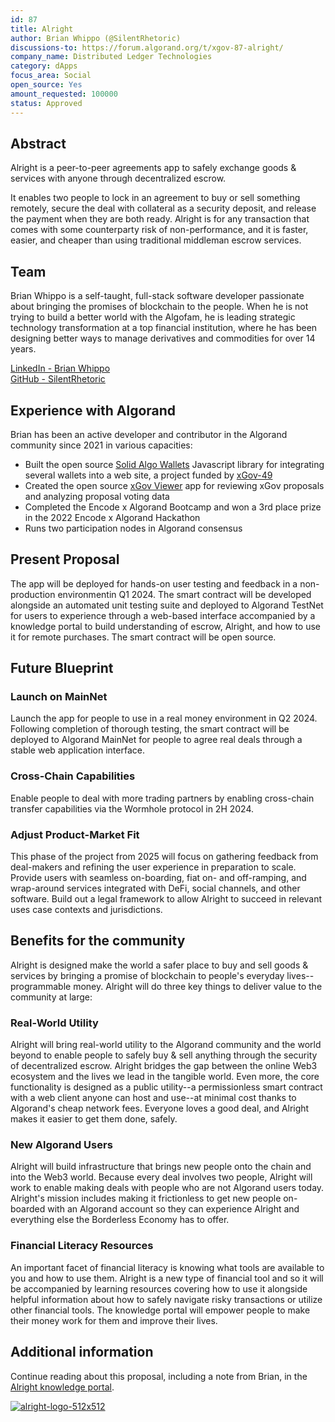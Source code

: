 ```yaml
---
id: 87
title: Alright
author: Brian Whippo (@SilentRhetoric)
discussions-to: https://forum.algorand.org/t/xgov-87-alright/
company_name: Distributed Ledger Technologies
category: dApps
focus_area: Social
open_source: Yes
amount_requested: 100000
status: Approved
---
```


## Abstract
Alright is a peer-to-peer agreements app to safely exchange goods & services with anyone through decentralized escrow.

It enables two people to lock in an agreement to buy or sell something remotely, secure the deal with collateral as a security deposit, and release the payment when they are both ready. Alright is for any transaction that comes with some counterparty risk of non-performance, and it is faster, easier, and cheaper than using traditional middleman escrow services.

## Team
Brian Whippo is a self-taught, full-stack software developer passionate about bringing the promises of blockchain to the people.  When he is not trying to build a better world with the Algofam, he is leading strategic technology transformation at a top financial institution, where he has been designing better ways to manage derivatives and commodities for over 14 years.  

<a href="https://www.linkedin.com/in/brianwhippo/">LinkedIn - Brian Whippo</a>  
<a href="https://github.com/SilentRhetoric">GitHub - SilentRhetoric</a>  

## Experience with Algorand
Brian has been an active developer and contributor in the Algorand community since 2021 in various capacities:

- Built the open source <a href="https://solid-algo-wallets-example.netlify.app">Solid Algo Wallets</a> Javascript library for integrating several wallets into a web site, a project funded by [xGov-49](xgov-49.md)
- Created the open source <a href="https://xgov-viewer.netlify.app">xGov Viewer</a> app for reviewing xGov proposals and analyzing proposal voting data
- Completed the Encode x Algorand Bootcamp and won a 3rd place prize in the 2022 Encode x Algorand Hackathon
- Runs two participation nodes in Algorand consensus

## Present Proposal
The app will be deployed for hands-on user testing and feedback in a non-production environmentin Q1 2024.  The smart contract will be developed alongside an automated unit testing suite and deployed to Algorand TestNet for users to experience through a web-based interface accompanied by a knowledge portal to build understanding of escrow, Alright, and how to use it for remote purchases.  The smart contract will be open source.

## Future Blueprint
### Launch on MainNet 
Launch the app for people to use in a real money environment in Q2 2024.  Following completion of thorough testing, the smart contract will be deployed to Algorand MainNet for people to agree real deals through a stable web application interface.

### Cross-Chain Capabilities
Enable people to deal with more trading partners by enabling cross-chain transfer capabilities via the Wormhole protocol in 2H 2024.

### Adjust Product-Market Fit 
This phase of the project from 2025 will focus on gathering feedback from deal-makers and refining the user experience in preparation to scale.  Provide users with seamless on-boarding, fiat on- and off-ramping, and wrap-around services integrated with DeFi, social channels, and other software.  Build out a legal framework to allow Alright to succeed in relevant uses case contexts and jurisdictions.  

## Benefits for the community

Alright is designed make the world a safer place to buy and sell goods & services by bringing a promise of blockchain to people's everyday lives--programmable money.  Alright will do three key things to deliver value to the community at large:

### Real-World Utility

Alright will bring real-world utility to the Algorand community and the world beyond to enable people to safely buy & sell anything through the security of decentralized escrow.  Alright bridges the gap between the online Web3 ecosystem and the lives we lead in the tangible world.  Even more, the core functionality is designed as a public utility--a permissionless smart contract with a web client anyone can host and use--at minimal cost thanks to Algorand's cheap network fees.  Everyone loves a good deal, and Alright makes it easier to get them done, safely.

### New Algorand Users

Alright will build infrastructure that brings new people onto the chain and into the Web3 world.  Because every deal involves two people, Alright will work to enable making deals with people who are not Algorand users today.  Alright's mission includes making it frictionless to get new people on-boarded with an Algorand account so they can experience Alright and everything else the Borderless Economy has to offer.

### Financial Literacy Resources

An important facet of financial literacy is knowing what tools are available to you and how to use them.  Alright is a new type of financial tool and so it will be accompanied by learning resources covering how to use it alongside helpful information about how to safely navigate risky transactions or utilize other financial tools.  The knowledge portal will empower people to make their money work for them and improve their lives.

## Additional information

Continue reading about this proposal, including a note from Brian, in the <a href="https://alright.gitbook.io/alright/">Alright knowledge portal</a>.

<a href="https://alright.app"><img src="https://i.ibb.co/Q9mdrR1/alright-logo-512x512.png" alt="alright-logo-512x512"></a>
